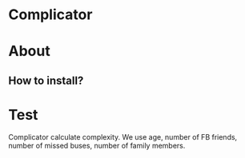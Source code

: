 Complicator
===========

# About

## How to install?

# Test

Complicator calculate complexity. We use age, number of FB friends, number of missed buses, number of family members.

